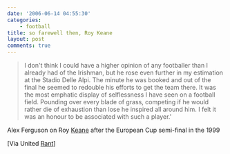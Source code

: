 ```yaml
---
date: '2006-06-14 04:55:30'
categories:
    - football
title: so farewell then, Roy Keane
layout: post
comments: true
---
```


> I don't think I could have a higher opinion of any footballer than I
> already had of the Irishman, but he rose even further in my estimation
> at the Stadio Delle Alpi. The minute he was booked and out of the
> final he seemed to redouble his efforts to get the team there. It was
> the most emphatic display of selflessness I have seen on a football
> field. Pounding over every blade of grass, competing if he would
> rather die of exhaustion than lose he inspired all around him. I felt
> it was an honour to be associated with such a player.'

Alex Ferguson on Roy
[Keane](http://news.bbc.co.uk/sport1/hi/football/teams/c/celtic/5071440.stm)
after the European Cup semi-final in the 1999

[Via United
[Rant](http://www.unitedrant.co.uk/archives/2006/06/a_legend_retire.html)]

